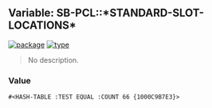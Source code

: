 ## Variable: SB-PCL::\*STANDARD-SLOT-LOCATIONS\*
[![package](https://img.shields.io/badge/Package-SB--PCL-5f9ea0.svg?style=social&colorA=999999)](../) [![type](https://img.shields.io/badge/Type-Variable-5f9ea0.svg?style=social&colorA=999999)](../#variable) 

> No description.

### Value
```
#<HASH-TABLE :TEST EQUAL :COUNT 66 {1000C9B7E3}>
```

